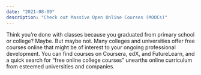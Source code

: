 ```yaml
---
date: "2021-08-09"
description: "Check out Massive Open Online Courses (MOOCs)"
---
```


Think you’re done with classes because you graduated from primary school or college? Maybe. But maybe not. Many colleges and universities offer free courses online that might be of interest to your ongoing professional development. You can find courses on Coursera, edX, and FutureLearn, and a quick search for “free online college courses” unearths online curriculum from esteemed universities and companies. 